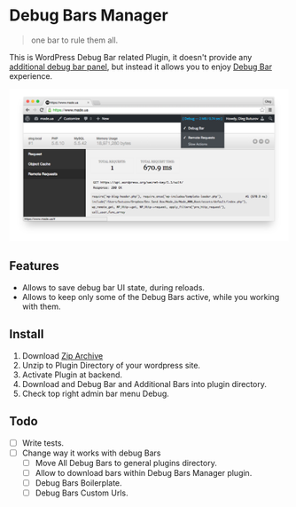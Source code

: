 # Debug Bars Manager

> one bar to rule them all.

This is WordPress Debug Bar related Plugin, it doesn't provide any [additional debug bar panel](https://wordpress.org/plugins/tags/debug-bar), but instead it allows you to enjoy [Debug Bar](https://wordpress.org/plugins/debug-bar/)  experience.

![WP Debug Bars on Demand](screenshot.png)

## Features

* Allows to save debug bar UI state, during reloads.
* Allows to keep only some of the Debug Bars active, while you working with them.

## Install

1. Download [Zip Archive](https://github.com/butuzov/Debug-Bars-Manager/archive/master.zip)
1. Unzip to Plugin Directory of your wordpress site.
1. Activate Plugin at backend.
1. Download and Debug Bar and Additional Bars into plugin directory.
1. Check top right admin bar menu Debug.


## Todo
- [ ] Write tests.
- [ ] Change way it works with debug Bars
  - [ ] Move All Debug Bars to general plugins directory.
  - [ ] Allow to download bars within Debug Bars Manager plugin.
  - [ ] Debug Bars Boilerplate.
  - [ ] Debug Bars Custom Urls.
